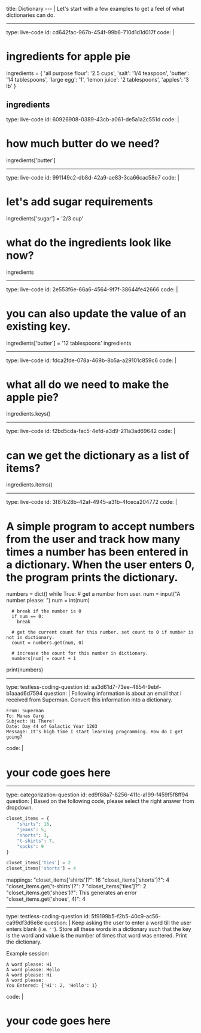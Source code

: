 title: Dictionary
--- |
  Let's start with a few examples to get a feel of what dictionaries can do.

---
type: live-code
id: cd642fac-967b-454f-99b6-710d1d1d017f
code: |
  # ingredients for apple pie
  ingredients = {
    'all purpose flour': '2.5 cups',
    'salt': '1/4 teaspoon',
    'butter': '14 tablespoons',
    'large egg': '1',
    'lemon juice': '2 tablespoons',
    'apples': '3 lb'
  }

  ingredients
---
type: live-code
id: 60926908-0389-43cb-a061-de5a1a2c551d
code: |
  # how much butter do we need?
  ingredients['butter']

---
type: live-code
id: 991149c2-db8d-42a9-ae83-3ca66cac58e7
code: |
  # let's add sugar requirements
  ingredients['sugar'] = '2/3 cup'

  # what do the ingredients look like now?
  ingredients

---
type: live-code
id: 2e553f6e-66a6-4564-9f7f-38644fe42666
code: |
  # you can also update the value of an existing key.
  ingredients['butter'] = '12 tablespoons'
  ingredients

---
type: live-code
id: fdca2fde-078a-469b-8b5a-a29101c859c6
code: |
  # what all do we need to make the apple pie?
  ingredients.keys()

---
type: live-code
id: f2bd5cda-fac5-4efd-a3d9-211a3ad69642
code: |
  # can we get the dictionary as a list of items?
  ingredients.items()

---
type: live-code
id: 3f87b28b-42af-4945-a31b-4fceca204772
code: |
  # A simple program to accept numbers from the user and track how many times a number has been entered in a dictionary. When the user enters 0, the program prints the dictionary.

  numbers = dict()
  while True:
      # get a number from user.
      num = input("A number please: ")
      num = int(num)

      # break if the number is 0
      if num == 0:
        break

      # get the current count for this number. set count to 0 if number is not in dictionary.
      count = numbers.get(num, 0)

      # increase the count for this number in dictionary.
      numbers[num] = count + 1

  print(numbers)

---
type: testless-coding-question
id: aa3d61d7-73ee-4854-9ebf-b1aaad6d7594
question: |
  Following information is about an email that I received from Superman. Convert this information into a dictionary.

  ```
  From: Superman
  To: Manas Garg
  Subject: Hi There!
  Date: Day 44 of Galactic Year 1203
  Message: It's high time I start learning programming. How do I get going?
  ```
code: |
  # your code goes here

---
type: categorization-question
id: ed9f68a7-8256-411c-a199-f459f5f8ff94
question: |
  Based on the following code, please select the right answer from dropdown.

  ```python
  closet_items = {
      "shirts": 16,
      "jeans": 5,
      "shorts": 3,
      "t-shirts": 7,
      "socks": 9
  }

  closet_items['ties'] = 2
  closet_items['shorts'] = 4
  ```
mappings:
  "closet_items['shirts']?": 16
  "closet_items['shorts']?": 4
  "closet_items.get('t-shirts')?": 7
  "closet_items['ties']?": 2
  "closet_items.get('shoes')?": This generates an error
  "closet_items.get('shoes', 4)": 4

---
type: testless-coding-question
id: 5f9199b5-f2b5-40c9-ac56-ca99df3d6e8e
question: |
  Keep asking the user to enter a word till the user enters blank (i.e. `''`). Store all these words in a dictionary such that the key is the word and value is the number of times that word was entered. Print the dictionary.

  Example session:

  ```
  A word please: Hi
  A word please: Hello
  A word please: Hi
  A word please:
  You Entered: {'Hi': 2, 'Hello': 1}
  ```
code: |
  # your code goes here
